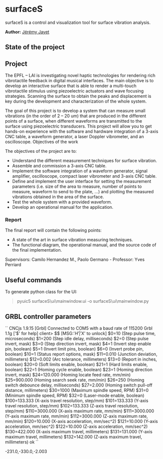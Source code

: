 # surfaceS
surfaceS is a control and visualization tool for surface vibration analysis.

**Author:** [Jérémy Jayet](mailto:jeremy.jayet@epfl.ch)

## State of the project

## Project

The EPFL – LAI is investigating novel haptic technologies for rendering rich vibrotactile feedback in
digital musical interfaces. The main objective is to develop an interactive surface that is able to render
a multi-touch vibrotactile stimulus using piezoelectric actuators and wave focusing strategies.
Scanning the surface to obtain the peaks and displacement is key during the development and
characterization of the whole system.

The goal of this project is to develop a system that can measure small vibrations (in the order of 2 – 20
um) that are produced in the different points of a surface, when different waveforms are transmitted
to the surface using piezoelectric transducers.
This project will allow you to get hands-on experience with the software and hardware integration of
a 3-axis CNC table, a waveform generator, a laser Doppler vibrometer, and an oscilloscope.
Objectives of the work

The objectives of the project are to:
- Understand the different measurement techniques for surface vibration.
- Assemble and commission a 3-axis CNC table.
- Implement the software integration of a waveform generator, signal amplifier, oscilloscope, compact laser vibrometer and 3-axis CNC table.
- Define and implement the user interface for setting the measurement parameters (i.e. size of the area to measure, number of points to measure, waveform to send to the plate, ...) and plotting the measured vibrations obtained in the area of the surface.
- Test the whole system with a provided waveform.
- Develop an operational manual for the application.

### Report

The final report will contain the following points:
- A state of the art in surface vibration measuring techniques.
- The functional diagram, the operational manual, and the source code of the final implementation.

Supervisors: Camilo Hernandez M., Paolo Germano - Professor: Yves Perriard

## Useful commands

To generate python class for the UI:

> pyuic5 surfaceS\ui\mainwindow.ui -o surfaceS\ui\mainwindow.py

## GRBL controller parameters
´´
CNCjs 1.9.15 [Grbl]
Connected to COM5 with a baud rate of 115200
Grbl 1.1g ['$' for help]
client> $$
[MSG:'$H'|'$X' to unlock]
$0=10 (Step pulse time, microseconds)
$1=200 (Step idle delay, milliseconds)
$2=0 (Step pulse invert, mask)
$3=0 (Step direction invert, mask)
$4=1 (Invert step enable pin, boolean)
$5=1 (Invert limit pins, boolean)
$6=0 (Invert probe pin, boolean)
$10=1 (Status report options, mask)
$11=0.010 (Junction deviation, millimeters)
$12=0.002 (Arc tolerance, millimeters)
$13=0 (Report in inches, boolean)
$20=0 (Soft limits enable, boolean)
$21=1 (Hard limits enable, boolean)
$22=1 (Homing cycle enable, boolean)
$23=1 (Homing direction invert, mask)
$24=120.000 (Homing locate feed rate, mm/min)
$25=900.000 (Homing search seek rate, mm/min)
$26=250 (Homing switch debounce delay, milliseconds)
$27=2.000 (Homing switch pull-off distance, millimeters)
$30=1000 (Maximum spindle speed, RPM)
$31=0 (Minimum spindle speed, RPM)
$32=0 (Laser-mode enable, boolean)
$100=133.333 (X-axis travel resolution, step/mm)
$101=133.333 (Y-axis travel resolution, step/mm)
$102=133.333 (Z-axis travel resolution, step/mm)
$110=3000.000 (X-axis maximum rate, mm/min)
$111=3000.000 (Y-axis maximum rate, mm/min)
$112=3000.000 (Z-axis maximum rate, mm/min)
$120=10.000 (X-axis acceleration, mm/sec^2)
$121=10.000 (Y-axis acceleration, mm/sec^2)
$122=10.000 (Z-axis acceleration, mm/sec^2)
$130=422.000 (X-axis maximum travel, millimeters)
$131=131.000 (Y-axis maximum travel, millimeters)
$132=142.000 (Z-axis maximum travel, millimeters)
ok
´´


-231.0,-330.0,-2.003
